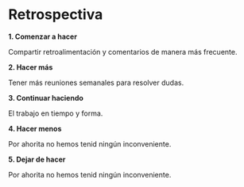 # Retrospectiva

__1. Comenzar a hacer__

Compartir retroalimentación y comentarios de manera más frecuente. 

__2. Hacer más__

Tener más reuniones semanales para resolver dudas.

__3. Continuar haciendo__

El trabajo en tiempo y forma.

__4. Hacer menos__

Por ahorita no hemos tenid ningún inconveniente.

__5. Dejar de hacer__

Por ahorita no hemos tenid ningún inconveniente.

